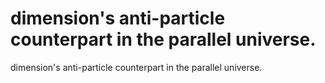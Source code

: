 # dimension's anti-particle counterpart in the parallel universe.

dimension's anti-particle counterpart in the parallel universe.